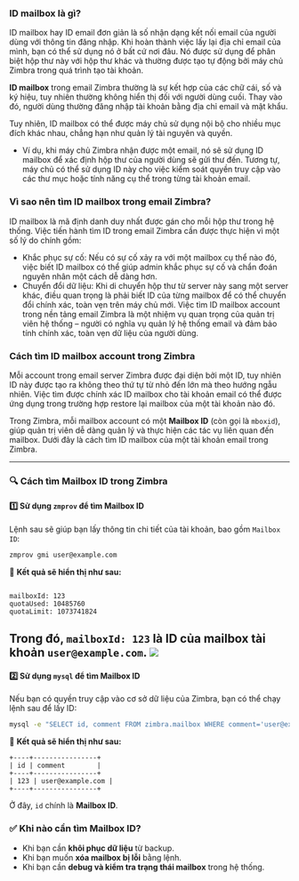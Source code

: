 ### ID mailbox là gì?
ID mailbox hay ID email đơn giản là số nhận dạng kết nối email của người dùng với thông tin đăng nhập. Khi hoàn thành việc lấy lại địa chỉ email của mình, bạn có thể sử dụng nó ở bất cứ nơi đâu. Nó được sử dụng để phân biệt hộp thư này với hộp thư khác và thường được tạo tự động bởi máy chủ Zimbra trong quá trình tạo tài khoản.

**ID mailbox** trong email Zimbra thường là sự kết hợp của các chữ cái, số và ký hiệu, tuy nhiên thường không hiển thị đối với người dùng cuối. Thay vào đó, người dùng thường đăng nhập tài khoản bằng địa chỉ email và mật khẩu.

Tuy nhiên, ID mailbox có thể được máy chủ sử dụng nội bộ cho nhiều mục đích khác nhau, chẳng hạn như quản lý tài nguyên và quyền.

- Ví dụ, khi máy chủ Zimbra nhận được một email, nó sẽ sử dụng ID mailbox để xác định hộp thư của người dùng sẽ gửi thư đến. Tương tự, máy chủ có thể sử dụng ID này cho việc kiểm soát quyền truy cập vào các thư mục hoặc tính năng cụ thể trong từng tài khoản email.

### Vì sao nên tìm ID mailbox trong email Zimbra?
ID mailbox là mã định danh duy nhất được gán cho mỗi hộp thư trong hệ thống. Việc tiến hành tìm ID trong email Zimbra cần được thực hiện vì một số lý do chính gồm:

- Khắc phục sự cố: Nếu có sự cố xảy ra với một mailbox cụ thể nào đó, việc biết ID mailbox có thể giúp admin khắc phục sự cố và chẩn đoán nguyên nhân một cách dễ dàng hơn.
- Chuyển đổi dữ liệu: Khi di chuyển hộp thư từ server này sang một server khác, điều quan trọng là phải biết ID của từng mailbox để có thể chuyển đổi chính xác, toàn vẹn trên máy chủ mới.
Việc tìm ID mailbox account trong nền tảng email Zimbra là một nhiệm vụ quan trọng của quản trị viên hệ thống – người có nghĩa vụ quản lý hệ thống email và đảm bảo tính chính xác, toàn vẹn dữ liệu của người dùng.
### Cách tìm ID mailbox account trong Zimbra
Mỗi account trong email server Zimbra được đại diện bởi một ID, tuy nhiên ID này được tạo ra không theo thứ tự từ nhỏ đến lớn mà theo hướng ngẫu nhiên. Việc tìm được chính xác ID mailbox cho tài khoản email có thể được ứng dụng trong trường hợp restore lại mailbox của một tài khoản nào đó.

Trong Zimbra, mỗi mailbox account có một **Mailbox ID** (còn gọi là `mboxid`), giúp quản trị viên dễ dàng quản lý và thực hiện các tác vụ liên quan đến mailbox. Dưới đây là cách tìm ID mailbox của một tài khoản email trong Zimbra.

---

### 🔍 **Cách tìm Mailbox ID trong Zimbra**

#### 1️⃣ **Sử dụng `zmprov` để tìm Mailbox ID**
Lệnh sau sẽ giúp bạn lấy thông tin chi tiết của tài khoản, bao gồm `Mailbox ID`:

```sh
zmprov gmi user@example.com
```
📌 **Kết quả sẽ hiển thị như sau:**
```

mailboxId: 123
quotaUsed: 10485760
quotaLimit: 1073741824
```
Trong đó, **`mailboxId: 123`** là ID của mailbox tài khoản `user@example.com`.
![](https://img001.prntscr.com/file/img001/jSVTk__lS4u0tLnaWJtTfA.png)
---

#### 2️⃣ **Sử dụng `mysql` để tìm Mailbox ID**
Nếu bạn có quyền truy cập vào cơ sở dữ liệu của Zimbra, bạn có thể chạy lệnh sau để lấy ID:

```sh
mysql -e "SELECT id, comment FROM zimbra.mailbox WHERE comment='user@example.com';" -u zimbra -p
```
📌 **Kết quả sẽ hiển thị như sau:**
```
+----+----------------+
| id | comment        |
+----+----------------+
| 123 | user@example.com |
+----+----------------+
```
Ở đây, `id` chính là **Mailbox ID**.


### ✅ **Khi nào cần tìm Mailbox ID?**
- Khi bạn cần **khôi phục dữ liệu** từ backup.
- Khi bạn muốn **xóa mailbox bị lỗi** bằng lệnh.
- Khi bạn cần **debug và kiểm tra trạng thái mailbox** trong hệ thống.

